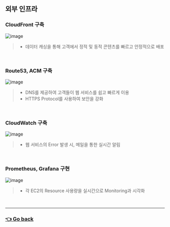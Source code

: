 ## 외부 인프라

### CloudFront 구축
![image](https://user-images.githubusercontent.com/110655823/215499638-61a3a45f-7d66-48ac-982b-399444bbe0e7.png)
> - 데이터 캐싱을 통해 고객에서 정적 및 동적 콘텐츠를 빠르고 안정적으로 배포

</br>

### Route53, ACM 구축
![image](https://user-images.githubusercontent.com/110655823/215500133-c43b843e-8570-4c4a-af23-fb9b0dca8fe8.png)
> - DNS를 제공하여 고객들이 웹 서비스를 쉽고 빠르게 이용
> - HTTPS Protocol를 사용하여 보안을 강화

</br>

### CloudWatch 구축
![image](https://user-images.githubusercontent.com/110655823/215500665-e1515b53-73b2-4f65-8746-bb319c6513fd.png)
> - 웹 서비스의 Error 발생 시, 메일을 통한 실시간 알림

</br>

### Prometheus, Grafana 구현
![image](https://user-images.githubusercontent.com/110655823/215504714-26d6db4b-6b83-4b22-8651-943fce7dba1f.png)
> - 각 EC2의 Resource 사용량을 실시간으로 Monitoring과 시각화

</br>

---

### [👈 Go back](https://github.com/hyunjaebok/AWeSome_AWS_3Tier_SemiProject)
